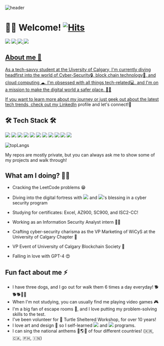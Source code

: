 ![header](https://capsule-render.vercel.app/api?type=waving&color=gradient&height=250&section=header&text=Hello!%20I'm%20Dayee!&fontSize=80)


# 👩‍💻 Welcome!               [![Hits](https://hits.seeyoufarm.com/api/count/incr/badge.svg?url=https%3A%2F%2Fgithub.com%2Fdayee0318&count_bg=%2376B8D4&title_bg=%23555555&icon=&icon_color=%23E7E7E7&title=hits&edge_flat=true)](https://hits.seeyoufarm.com)




<img src="https://img.shields.io/badge/dy0318m@gmail.com-EA4335?style=for-the-badge&logo=Gmail&logoColor=fff"/> <a href="https://www.notion.so/Dayee-Lee-7ba4e2cffadf4382ad2bf45e8943e9ff" target="_blank"><img src="https://img.shields.io/badge/BLOG-000000?style=for-the-badge&logo=Notion&logoColor=fff"/> <a href="https://www.linkedin.com/in/dayee-lee/" target="_blank"><img src="https://img.shields.io/badge/LinkedIn-0A66C2?style=for-the-badge&logo=LinkedIn&logoColor=fff"/> <a href="https://devpost.com/dy0318m?ref_content=user-portfolio&ref_feature=portfolio&ref_medium=global-nav" target="_blank"><img src="https://img.shields.io/badge/Devpost-003E54?style=for-the-badge&logo=Devpost&logoColor=fff"/>


## About me 💃


As a tech-savvy student at the Uiversity of Calgary, I'm currently diving headfirst into the world of Cyber-Security🔒, block chain technology🔗, and cloud computing ☁. I'm obsessed with all things tech-related💻, and I'm on a mission to make the digital world a safer place. 🦸‍♀️

If you want to learn more about my journey or just geek out about the latest tech trends, check out my [LinkedIn](https://www.linkedin.com/in/dayee-lee/) profile and let's connect!🤝



## 🛠 Tech Stack 🛠

<img src="https://img.shields.io/badge/Python-3776AB?style=for-the-badge&logo=Python&logoColor=fff"> <img src="https://img.shields.io/badge/JAVA-007396?style=for-the-badge&logo=java&logoColor=white"> <img src="https://img.shields.io/badge/C-A8B9CC?style=for-the-badge&logo=C&logoColor=white"> <img src="https://img.shields.io/badge/C++-00599C?style=for-the-badge&logo=C%2B%2B&logoColor=white"> <img src="https://img.shields.io/badge/C Sharp-239120?style=for-the-badge&logo=C Sharp&logoColor=white"> <img src="https://img.shields.io/badge/Unity-FFFFFF?style=for-the-badge&logo=Unity&logoColor=000"> <img src="https://img.shields.io/badge/Kotlin-7F52FF?style=for-the-badge&logo=vue.js&logoColor=white"> <img src="https://img.shields.io/badge/html-E34F26?style=for-the-badge&logo=html5&logoColor=white"> <img src="https://img.shields.io/badge/css-1572B6?style=for-the-badge&logo=css3&logoColor=white"> <img src="https://img.shields.io/badge/javascript-F7DF1E?style=for-the-badge&logo=javascript&logoColor=black"> <img src="https://img.shields.io/badge/github-181717?style=for-the-badge&logo=github&logoColor=white">




![topLangs](https://github-readme-stats-ochre-zeta.vercel.app/api/top-langs/?username=dayee0318&hide_title=true&layout=compact&card_width=400&langs_count=8&exclude_repo=SENG300-Iteration3&hide=HLSL,ShaderLab,HTML,TeX)

My repos are mostly private, but you can always ask me to show some of my projects and walk through!


## What am I doing? 🏃‍♀️


- Cracking the LeetCode problems 😁

- Diving into the digital fortress with <img src="https://img.shields.io/badge/Microsoft-5E5E5E?style=flat&logo=Microsoft&logoColor=fff"/> and <img src="https://img.shields.io/badge/ICTC-5E5E5E?style=flat&logo=ICTC&logoColor=fff"/>'s blessing in a cyber security program
  
- Studying for certificates: Excel, AZ900, SC900, and ISC2-CC!

- Working as an Information Security Analyst intern 👩‍💻

- Crafting cyber-security charisma as the VP Marketing of WiCyS at the University of Calgary Chapter 👸
  
- VP Event of University of Calgary Blockchain Society 🔗

- Falling in love with GPT-4 😍


## Fun fact about me ⚡

- I have three dogs, and I go out for walk them 6 times a day everyday! 🐕🐕🐕🚶‍♀️
- When I'm not studying, you can usually find me playing video games 🎮
- I'm a big fan of escape rooms 🔐, and I love putting my problem-solving skills to the test.
- I've been volunteer for 🐢 Turtle Sheltered Workshop, for over 10 years!
- I love art and design 🎨 so I self-learned <img src="https://img.shields.io/badge/Photoshop-31A8FF?style=flat&logo=Adobe Photoshop&logoColor=fff"/> and <img src="https://img.shields.io/badge/Illustrator-FF9A00?style=flat&logo=Adobe Illustrator&logoColor=fff"/> programs.
- I can sing the national anthems 🎤🌎🎵 of four different countries! (🇰🇷, 🇨🇦, 🇵🇭, 🇮🇳)

<!--
**dayee0318/dayee0318** is a ✨ _special_ ✨ repository because its `README.md` (this file) appears on your GitHub profile.

Here are some ideas to get you started:

- 🔭 I’m currently working on ...
- 🌱 I’m currently learning ...
- 👯 I’m looking to collaborate on ...
- 🤔 I’m looking for help with ...
- 💬 Ask me about ...
- 📫 How to reach me: ...
- 😄 Pronouns: ...
- ⚡ Fun fact: ...
-->
